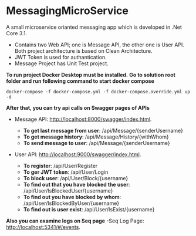 # MessagingMicroService
A small microservice orianted messaging app which is developed in .Net Core 3.1.
- Contains two Web API; one is Message API, the other one is User API. Both project architecture is based on Clean Architecture.
- JWT Token is used for authantication.
- Message Project has Unit Test project.

**To run project Docker Desktop must be installed.**
**Go to solution root folder and run following command to start docker compose**
```
docker-compose -f docker-compose.yml -f docker-compose.override.yml up -d
```
**After that, you can try api calls on Swagger pages of APIs**

- Message API: [http://localhost:8000/swagger/index.html](http://localhost:8000/swagger/index.html).
  - **To get last message from user**: /api/Message/{senderUsername}
  - **To get message history**: /api/Message/History/{withWhom}
  - **To send message to user**: /api/Message/{senderUsername}

- User API: [http://localhost:9000/swagger/index.html](http://localhost:9000/swagger/index.html).
  - **To register**: /api/User/Register
  - **To ger JWT token**: /api/User/Login
  - **To block user**: /api/User/Block/{username}
  - **To find out that you have blocked the user**: /api/User/IsBlockedUser/{username}
  - **To find out you have blocked by whom**: /api/User/IsBlockedByUser/{username}
  - **To find out is user exist**: /api/User/IsExist/{username}

**Also you can examine logs on Seq page**
-Seq Log Page: [http://localhost:5341/#/events](http://localhost:5341/#/events).



